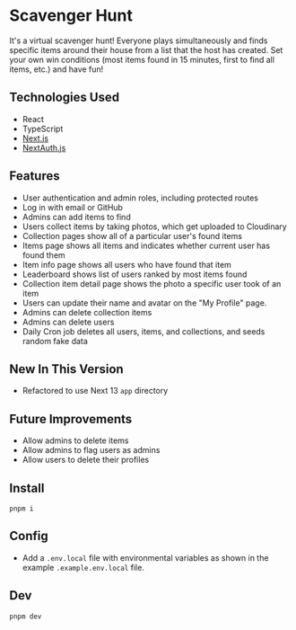 # Scavenger Hunt

It's a virtual scavenger hunt! Everyone plays simultaneously and finds specific items around their house from a list that the host has created. Set your own win conditions (most items found in 15 minutes, first to find all items, etc.) and have fun!

## Technologies Used

- React
- TypeScript
- [Next.js](https://nextjs.org)
- [NextAuth.js](https://next-auth.js.org)

## Features

- User authentication and admin roles, including protected routes
- Log in with email or GitHub
- Admins can add items to find
- Users collect items by taking photos, which get uploaded to Cloudinary
- Collection pages show all of a particular user's found items
- Items page shows all items and indicates whether current user has found them
- Item info page shows all users who have found that item
- Leaderboard shows list of users ranked by most items found
- Collection item detail page shows the photo a specific user took of an item
- Users can update their name and avatar on the "My Profile" page.
- Admins can delete collection items
- Admins can delete users
- Daily Cron job deletes all users, items, and collections, and seeds random fake data

## New In This Version

- Refactored to use Next 13 `app` directory

## Future Improvements

- Allow admins to delete items
- Allow admins to flag users as admins
- Allow users to delete their profiles

## Install

`pnpm i`

## Config

- Add a `.env.local` file with environmental variables as shown in the example `.example.env.local` file.

## Dev

`pnpm dev`
